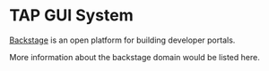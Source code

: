 # TAP GUI System

[Backstage](https://backstage.io/) is an open platform for building developer portals.

More information about the backstage domain would be listed here.